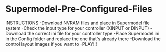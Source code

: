 # Supermodel-Pre-Configured-Files

INSTRUCTIONS
-Download NVRAM files and place in Supermodel file system
-Check the input type for your controller (XINPUT or DINPUT)
-Download the correct ini file for your controller type
-Place Supermodel.ini in the Config folder and replace the one that's already there
-Download the control layout images if you want to
-PLAY!!!
